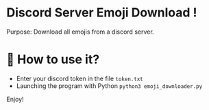 # Discord Server Emoji Download !
Purpose: Download all emojis from a discord server.

# 🚀 How to use it?
* Enter your discord token in the file `token.txt`
* Launching the program with Python `python3 emoji_downloader.py`

Enjoy!
